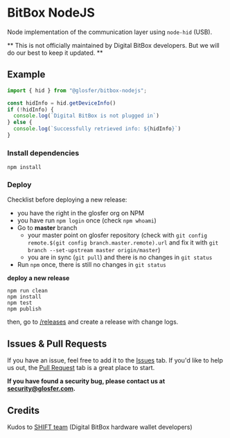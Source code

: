 # BitBox NodeJS
Node implementation of the communication layer using `node-hid` (USB).

** This is not officially maintained by Digital BitBox developers. But we will do our best to keep it updated. **

## Example

```js
import { hid } from "@glosfer/bitbox-nodejs";

const hidInfo = hid.getDeviceInfo()
if (!hidInfo) {
  console.log(`Digital BitBox is not plugged in`)
} else {
  console.log(`Successfully retrieved info: ${hidInfo}`)
}
```

### Install dependencies

```
npm install
```

### Deploy

Checklist before deploying a new release:

* you have the right in the glosfer org on NPM
* you have run `npm login` once (check `npm whoami`)
* Go to **master** branch
  * your master point on glosfer repository (check with `git config remote.$(git config branch.master.remote).url` and fix it with `git branch --set-upstream master origin/master`)
  * you are in sync (`git pull`) and there is no changes in `git status`
* Run `npm` once, there is still no changes in `git status`

**deploy a new release**

```
npm run clean
npm install
npm test
npm publish
```

then, go to [/releases](https://github.com/Team-Hycon/bitbox-hycon/releases) and create a release with change logs.

## Issues & Pull Requests

If you have an issue, feel free to add it to the [Issues](https://github.com/Team-Hycon/bitbox-hycon/issues) tab.
If you'd like to help us out, the [Pull Request](https://github.com/Team-Hycon/bitbox-hycon/pulls) tab is a great place to start.

**If you have found a security bug, please contact us at [security@glosfer.com](security@glosfer.com).**

## Credits
Kudos to [SHIFT team](https://shiftcrypto.ch/team) (Digital BitBox hardware wallet developers)